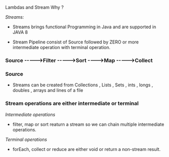 Lambdas and Stream Why ?

*Streams:*

 - Streams brings functional Programming in Java and are supported in JAVA 8
 
 - Stream Pipeline consist of Source followed by ZERO or more intermediate operation with terminal operation.


### Source ----->Filter  ----->Sort  ---->Map  ----->Collect

### Source

 - Streams can be created from Collections , Lists , Sets , ints , longs , doubles , arrays and lines of a file
 
 
 ### Stream operations are either intermediate or terminal
 
 *Intermediate operations*
 
  - filter, map or sort reaturn a stream so we can chain multiple intermediate operations.
  
  *Terminal operations*
  
  - forEach, collect or reduce are either void or return a non-stream result.
